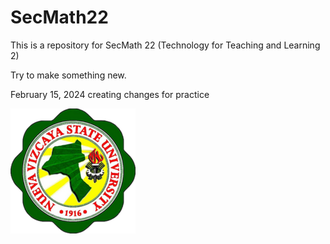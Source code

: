 # SecMath22

This is a repository for SecMath 22 (Technology for Teaching and Learning 2)

Try to make something new.

February 15, 2024 creating changes for practice

![](NVSU.png)
